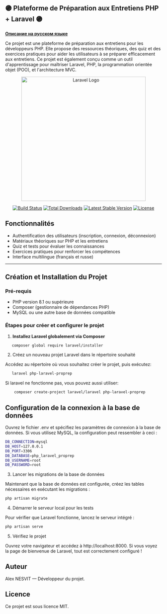## 🟣 Plateforme de Préparation aux Entretiens PHP + Laravel 🟣

**[Описание на русском языке](README_ru.md)**

Ce projet est une plateforme de préparation aux entretiens pour les développeurs PHP. Elle propose des ressources théoriques, des quiz et des exercices pratiques pour aider les utilisateurs à se préparer efficacement aux entretiens. Ce projet est également conçu comme un outil d'apprentissage pour maîtriser Laravel, PHP, la programmation orientée objet (POO), et l'architecture MVC.


<p align="center"><a href="https://laravel.com" target="_blank"><img src="https://raw.githubusercontent.com/laravel/art/master/logo-lockup/5%20SVG/2%20CMYK/1%20Full%20Color/laravel-logolockup-cmyk-red.svg" width="400" alt="Laravel Logo"></a></p>

<p align="center">
<a href="https://github.com/laravel/framework/actions"><img src="https://github.com/laravel/framework/workflows/tests/badge.svg" alt="Build Status"></a>
<a href="https://packagist.org/packages/laravel/framework"><img src="https://img.shields.io/packagist/dt/laravel/framework" alt="Total Downloads"></a>
<a href="https://packagist.org/packages/laravel/framework"><img src="https://img.shields.io/packagist/v/laravel/framework" alt="Latest Stable Version"></a>
<a href="https://packagist.org/packages/laravel/framework"><img src="https://img.shields.io/packagist/l/laravel/framework" alt="License"></a>
</p>

## Fonctionnalités

- Authentification des utilisateurs (inscription, connexion, déconnexion)
- Matériaux théoriques sur PHP et les entretiens
- Quiz et tests pour évaluer les connaissances
- Exercices pratiques pour renforcer les compétences
- Interface multilingue (français et russe)

---

## Création et Installation du Projet

### Pré-requis

- PHP version 8.1 ou supérieure
- Composer (gestionnaire de dépendances PHP)
- MySQL ou une autre base de données compatible

### Étapes pour créer et configurer le projet

1. **Installez Laravel globalement via Composer**
```bash
   composer global require laravel/installer 
```
2.	Créez un nouveau projet Laravel dans le répertoire souhaité

Accédez au répertoire où vous souhaitez créer le projet, puis exécutez:
```bash
   laravel php-laravel-proprep
```
Si laravel ne fonctionne pas, vous pouvez aussi utiliser:
```bash
    composer create-project laravel/laravel php-laravel-proprep
```
## Configuration de la connexion à la base de données

Ouvrez le fichier .env et spécifiez les paramètres de connexion à la base de données. Si vous utilisez MySQL, la configuration peut ressembler à ceci :
```bash
DB_CONNECTION=mysql
DB_HOST=127.0.0.1
DB_PORT=3306
DB_DATABASE=php_laravel_proprep
DB_USERNAME=root
DB_PASSWORD=root
```

3. Lancer les migrations de la base de données

Maintenant que la base de données est configurée, créez les tables nécessaires en exécutant les migrations :
```bash
php artisan migrate
```

4. Démarrer le serveur local pour les tests

Pour vérifier que Laravel fonctionne, lancez le serveur intégré :
```bash
php artisan serve
```

5. Vérifiez le projet

Ouvrez votre navigateur et accédez à http://localhost:8000. Si vous voyez la page de bienvenue de Laravel, tout est correctement configuré !


## Auteur

Alex NESVIT — Développeur du projet.

## Licence

Ce projet est sous licence MIT.
